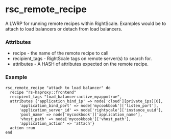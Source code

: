 # rsc_remote_recipe
A LWRP for running remote recipes within RightScale. Examples would be to attach 
to load balancers or detach from load balancers.  

### Attributes
* recipe - the name of the remote recipe to call
* recipient_tags - RightScale tags on remote server(s) to search for.
* attributes - A HASH of attributes expected on the remote recipe.

### Example

```
rsc_remote_recipe "attach to load balancer" do
  recipe "rs-haproxy::frontend"
  recipient_tags "load_balancer:active_myapp=true",
  attributes {'application_bind_ip' => node['cloud'][private_ips][0],
      'application_bind_port' => node['mycookbook']['listen_port'],
      'application_server_id' => node['rightscale']['instance_uuid'],
      'pool_name' => node['mycookbook']['application_name'],
      'vhost_path' => node['mycookbook']['vhost_path'],
      'application_action' => 'attach'}
  action :run
end
```


